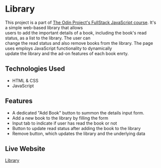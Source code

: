 # Library
This project is a part of [The Odin Project's FullStack JavaScript course](https://www.theodinproject.com/paths/full-stack-javascript/courses/javascript). It's a simple web-based library that allows   
users to add the important details of a book, including the book's read status, as a list to the library. The user can   
change the read status and also remove books from the library. The page uses employs JavaScript functionality to dynamically  
update the library and the ad-on features of each book enrty.  

## Technologies Used
* HTML & CSS
* JavaScript

## Features 
* A dedicated "Add Book" button to summon the details input form.
* Add a new book to the library by filling the form
* Input tab to indicate if user has read the book or not
* Button to update read status after adding the book to the library
* Remove button, which updates the library and the underlying data

## Live Website
[Library](https://ricky-rubin.github.io/Library/)
